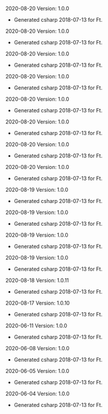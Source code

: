 2020-08-20 Version: 1.0.0
- Generated csharp 2018-07-13 for Ft.

2020-08-20 Version: 1.0.0
- Generated csharp 2018-07-13 for Ft.

2020-08-20 Version: 1.0.0
- Generated csharp 2018-07-13 for Ft.

2020-08-20 Version: 1.0.0
- Generated csharp 2018-07-13 for Ft.

2020-08-20 Version: 1.0.0
- Generated csharp 2018-07-13 for Ft.

2020-08-20 Version: 1.0.0
- Generated csharp 2018-07-13 for Ft.

2020-08-20 Version: 1.0.0
- Generated csharp 2018-07-13 for Ft.

2020-08-20 Version: 1.0.0
- Generated csharp 2018-07-13 for Ft.

2020-08-19 Version: 1.0.0
- Generated csharp 2018-07-13 for Ft.

2020-08-19 Version: 1.0.0
- Generated csharp 2018-07-13 for Ft.

2020-08-19 Version: 1.0.0
- Generated csharp 2018-07-13 for Ft.

2020-08-19 Version: 1.0.0
- Generated csharp 2018-07-13 for Ft.

2020-08-18 Version: 1.0.11
- Generated csharp 2018-07-13 for Ft.

2020-08-17 Version: 1.0.10
- Generated csharp 2018-07-13 for Ft.

2020-06-11 Version: 1.0.0
- Generated csharp 2018-07-13 for Ft.

2020-06-08 Version: 1.0.0
- Generated csharp 2018-07-13 for Ft.

2020-06-05 Version: 1.0.0
- Generated csharp 2018-07-13 for Ft.

2020-06-04 Version: 1.0.0
- Generated csharp 2018-07-13 for Ft.

